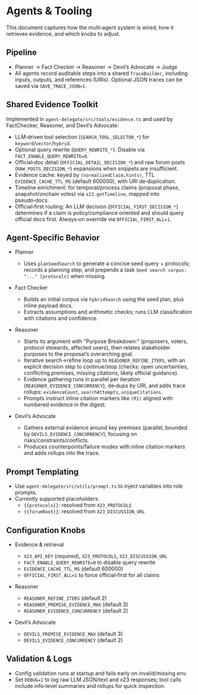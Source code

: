 # Agents & Tooling

This document captures how the multi‑agent system is wired, how it retrieves evidence, and which knobs to adjust.

## Pipeline

- Planner → Fact Checker → Reasoner → Devil’s Advocate → Judge
- All agents record auditable steps into a shared `TraceBuilder`, including inputs, outputs, and references (URIs). Optional JSON traces can be saved via `SAVE_TRACE_JSON=1`.

## Shared Evidence Toolkit

Implemented in `agent-delegate/src/tools/evidence.ts` and used by FactChecker, Reasoner, and Devil’s Advocate:

- LLM‑driven tool selection (`SEARCH_TOOL_SELECTOR_*`) for `keyword`/`vector`/`hybrid`.
- Optional query rewrite (`QUERY_REWRITE_*`). Disable via `FACT_ENABLE_QUERY_REWRITE=0`.
- Official‑doc detail (`OFFICIAL_DETAIL_DECISION_*`) and raw forum posts (`RAW_POSTS_DECISION_*`) expansions when snippets are insufficient.
- Evidence cache: keyed by `(normalizedClaim,hints)`, TTL `EVIDENCE_CACHE_TTL_MS` (default 600000), with URI de‑duplication.
- Timeline enrichment: for temporal/process claims (proposal phase, snapshot/onchain votes) via `x23.getTimeline`, mapped into pseudo‑docs.
- Official‑first routing: An LLM decision (`OFFICIAL_FIRST_DECISION_*`) determines if a claim is policy/compliance oriented and should query official docs first. Always‑on override via `OFFICIAL_FIRST_ALL=1`.

## Agent‑Specific Behavior

- Planner
  - Uses `planSeedSearch` to generate a concise seed query + protocols; records a planning step, and prepends a task `Seed search corpus: "..." [protocols]` when missing.

- Fact Checker
  - Builds an initial corpus via `hybridSearch` using the seed plan, plus inline payload docs.
  - Extracts assumptions and arithmetic checks; runs LLM classification with citations and confidence.

- Reasoner
  - Starts its argument with "Purpose Breakdown:" (proposers, voters, protocol stewards, affected users), then relates stakeholder purposes to the proposal’s overarching goal.
  - Iterative search→refine loop up to `REASONER_REFINE_ITERS`, with an explicit decision step to continue/stop (checks: open uncertainties, conflicting premises, missing citations, likely official guidance).
  - Evidence gathering runs in parallel per iteration (`REASONER_EVIDENCE_CONCURRENCY`), de‑dups by URI, and adds trace rollups: `evidenceCount`, `searchAttempts`, `uniqueCitations`.
  - Prompts instruct inline citation markers like `(R1)` aligned with numbered evidence in the digest.

- Devil’s Advocate
  - Gathers external evidence around key premises (parallel, bounded by `DEVILS_EVIDENCE_CONCURRENCY`), focusing on risks/constraints/conflicts.
  - Produces counterpoints/failure modes with inline citation markers and adds rollups into the trace.

## Prompt Templating

- Use `agent-delegate/src/utils/prompt.ts` to inject variables into role prompts.
- Currently supported placeholders:
  - `{{protocols}}`: resolved from `X23_PROTOCOLS`
  - `{{forumRoot}}`: resolved from `X23_DISCUSSION_URL`

## Configuration Knobs

- Evidence & retrieval
  - `X23_API_KEY` (required), `X23_PROTOCOLS`, `X23_DISCUSSION_URL`
  - `FACT_ENABLE_QUERY_REWRITE=0` to disable query rewrite
  - `EVIDENCE_CACHE_TTL_MS` (default 600000)
  - `OFFICIAL_FIRST_ALL=1` to force official‑first for all claims

- Reasoner
  - `REASONER_REFINE_ITERS` (default 2)
  - `REASONER_PREMISE_EVIDENCE_MAX` (default 3)
  - `REASONER_EVIDENCE_CONCURRENCY` (default 2)

- Devil’s Advocate
  - `DEVILS_PREMISE_EVIDENCE_MAX` (default 3)
  - `DEVILS_EVIDENCE_CONCURRENCY` (default 2)

## Validation & Logs

- Config validation runs at startup and fails early on invalid/missing env.
- Set `DEBUG=1` to log raw LLM JSON/text and x23 responses; tool calls include info‑level summaries and rollups for quick inspection.
